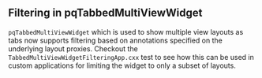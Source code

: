 ## Filtering in pqTabbedMultiViewWidget

`pqTabbedMultiViewWidget` which is used to show multiple view layouts as tabs
now supports filtering based on annotations specified on the underlying layout
proxies. Checkout the `TabbedMultiViewWidgetFilteringApp.cxx` test to see how this
can be used in custom applications for limiting the widget to only a
subset of layouts.
